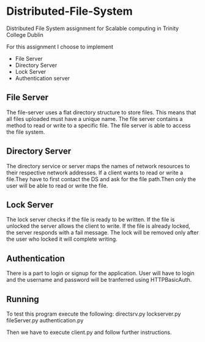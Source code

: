 Distributed-File-System
==============================

Distributed File System assignment for Scalable computing in Trinity College Dublin

For this assignment I choose to implement
* File Server
* Directory Server
* Lock Server
* Authentication server

File Server
--------
The file-server uses a flat directory structure to store files. This means that all files uploaded must have a unique name.
The file server contains a method to read or write to a specific file. The file server is able to access the file system.

Directory Server
--------
The directory service or server maps the names of network resources to their respective network addresses. 
If a client wants to read or write a file.They have to first contact the DS and ask for the file path.Then only the user 
will be able to read or write the file.

Lock Server
--------
The lock server checks if the file is ready to be written. If the file is unlocked the server allows the client to write.
If the file is already locked, the server responds with a fail message. The lock will be removed only after the user who 
locked it will complete writing.

Authentication
----------------
There is a part to login or signup for the application. User will have to login and the username and password will be 
tranferred using HTTPBasicAuth.


Running
--------
To test this program execute the following:
directsrv.py
lockserver.py 
fileServer.py 
authentication.py

Then we have to execute client.py and follow further instructions.
